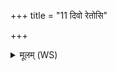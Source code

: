 +++
title = "11 दिवो रेतोसि"

+++
<details><summary>मूलम् (WS)</summary>

दिवो रेतोसि पृथिव्यां शक्तिः ।  
शक्तिरसि शक्तये ते विधेयम् ॥ १७ ॥
</details>